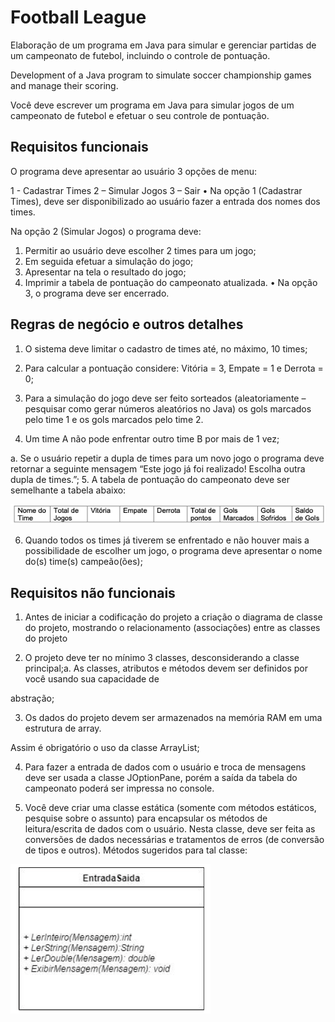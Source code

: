 # Football League
Elaboração de um programa em Java para simular e gerenciar partidas de um campeonato de futebol, incluindo o controle de pontuação.

Development of a Java program to simulate soccer championship games and manage their scoring.

Você deve escrever um programa em Java para simular jogos de um campeonato de futebol e efetuar o seu controle de pontuação.

## Requisitos funcionais

O programa deve apresentar ao usuário 3 opções de menu:

1 - Cadastrar Times
2 – Simular Jogos
3 – Sair
• Na opção 1 (Cadastrar Times), deve ser disponibilizado ao usuário fazer a entrada dos nomes dos times.

Na opção 2 (Simular Jogos) o programa deve:

1. Permitir ao usuário deve escolher 2 times para um jogo;
2. Em seguida efetuar a simulação do jogo;
3. Apresentar na tela o resultado do jogo;
4. Imprimir a tabela de pontuação do campeonato atualizada.
• Na opção 3, o programa deve ser encerrado.

## Regras de negócio e outros detalhes

1. O sistema deve limitar o cadastro de times até, no máximo, 10 times;

2. Para calcular a pontuação considere: Vitória = 3, Empate = 1 e Derrota = 0;

3. Para a simulação do jogo deve ser feito sorteados (aleatoriamente – pesquisar como gerar números aleatórios no Java) os gols marcados pelo time 1 e os gols marcados pelo time 2.

4. Um time A não pode enfrentar outro time B por mais de 1 vez;

a. Se o usuário repetir a dupla de times para um novo jogo o programa deve retornar a seguinte mensagem “Este jogo já foi realizado! Escolha outra dupla de times.”;
5. A tabela de pontuação do campeonato deve ser semelhante a tabela abaixo:

![Tabela](https://github.com/lucasrodriguescunha/Football-League/blob/main/image-c784efeb-b95c-4dc1-a124-976326140f27.png?raw=true)

6. Quando todos os times já tiverem se enfrentado e não houver mais a possibilidade de escolher um jogo, o programa deve apresentar o nome do(s) time(s) campeão(ões);

## Requisitos não funcionais

1. Antes de iniciar a codificação do projeto a criação o diagrama de classe do projeto, mostrando o relacionamento (associações) entre as classes do projeto

2. O projeto deve ter no mínimo 3 classes, desconsiderando a classe principal;a. As classes, atributos e métodos devem ser definidos por você usando sua capacidade de

abstração;

3. Os dados do projeto devem ser armazenados na memória RAM em uma estrutura de array.

Assim é obrigatório o uso da classe ArrayList;

4. Para fazer a entrada de dados com o usuário e troca de mensagens deve ser usada a classe JOptionPane, porém a saída da tabela do campeonato poderá ser impressa no console.

5. Você deve criar uma classe estática (somente com métodos estáticos, pesquise sobre o assunto) para encapsular os métodos de leitura/escrita de dados com o usuário. Nesta classe, deve ser feita as conversões de dados necessárias e tratamentos de erros (de conversão de tipos e outros). Métodos sugeridos para tal classe:

![UML](https://github.com/lucasrodriguescunha/Football-League/blob/main/image-fb90cad3-f286-45ea-be63-f9f276bf79bd.png?raw=true)
